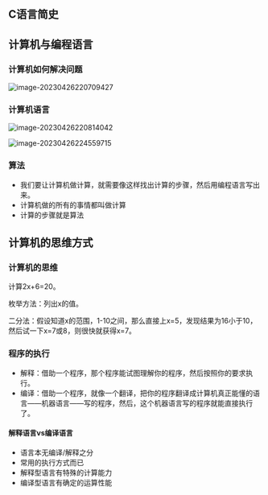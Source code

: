 ## C语言简史

## 计算机与编程语言

### 计算机如何解决问题

![image-20230426220709427](.assets/2023年4月26日/image-20230426220709427.png)

### 计算机语言

![image-20230426220814042](.assets/2023年4月26日/image-20230426220814042.png)

![image-20230426224559715](.assets/2023年4月26日/image-20230426224559715.png)

### 算法

* 我们要让计算机做计算，就需要像这样找出计算的步骤，然后用编程语言写出来。
* 计算机做的所有的事情都叫做计算
* 计算的步骤就是算法

## 计算机的思维方式

### 计算机的思维

计算2x+6=20。

枚举方法：列出x的值。

二分法：假设知道x的范围，1-10之间，那么直接上x=5，发现结果为16小于10，然后试一下x=7或8，则很快就获得x=7。

### 程序的执行

* 解释：借助一个程序，那个程序能试图理解你的程序，然后按照你的要求执行。
* 编译：借助一个程序，就像一个翻译，把你的程序翻译成计算机真正能懂的语言——机器语言——写的程序，然后，这个机器语言写的程序就能直接执行了。

#### 解释语言vs编译语言

* 语言本无编译/解释之分
* 常用的执行方式而已
* 解释型语言有特殊的计算能力
* 编译型语言有确定的运算性能